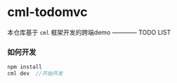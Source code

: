 # cml-todomvc
本仓库基于 `cml` 框架开发的跨端demo ———— TODO LIST

### 如何开发
```javascript
npm install
cml dev  //开始开发
```

<!-- ### 多端预览效果
| web   |      微信小程序      |  native-weex |  百度小程序 |  支付宝小程序 |
|:----------:|:-------------:|:------:|:------:|:------:|
| <img src="./preview/web-1.jpg" width="200px"/> |  <img src="./preview/wx-1.jpg" width="200px"/>| <img src="./preview/weex-1.jpg" width="200px"/> |<img src="./preview/baidu-1.png" width="200px"/> |<img src="./preview/alipay-1.png" width="200px"/> | -->

